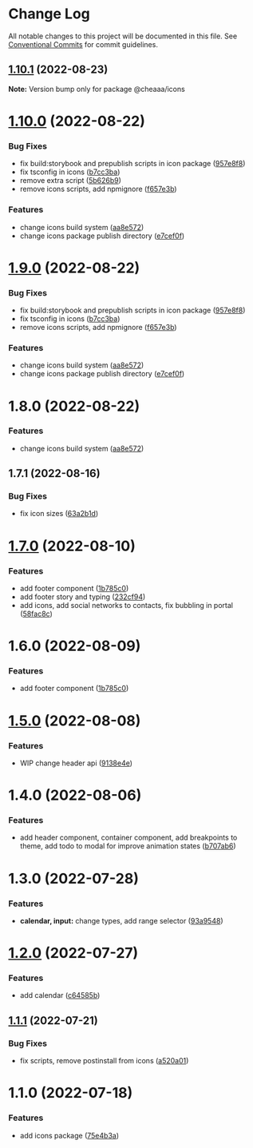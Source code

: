 # Change Log

All notable changes to this project will be documented in this file.
See [Conventional Commits](https://conventionalcommits.org) for commit guidelines.

## [1.10.1](https://github.com/SergeyBondar93/liba/compare/@cheaaa/icons@1.10.0...@cheaaa/icons@1.10.1) (2022-08-23)

**Note:** Version bump only for package @cheaaa/icons





# [1.10.0](https://github.com/SergeyBondar93/liba/compare/@cheaaa/icons@1.9.0...@cheaaa/icons@1.10.0) (2022-08-22)


### Bug Fixes

* fix build:storybook and prepublish scripts in icon package ([957e8f8](https://github.com/SergeyBondar93/liba/commit/957e8f829760747ddea0923f84c31ebd7a7ba294))
* fix tsconfig in icons ([b7cc3ba](https://github.com/SergeyBondar93/liba/commit/b7cc3babc7d0bf2b7b93ba46f06b46f763178a6a))
* remove extra script ([5b626b9](https://github.com/SergeyBondar93/liba/commit/5b626b9e87df28a00eb35fe7174e5ca8fe70c18f))
* remove icons scripts, add npmignore ([f657e3b](https://github.com/SergeyBondar93/liba/commit/f657e3b42004757263e737f51827b1ffb78cc54f))


### Features

* change icons build system ([aa8e572](https://github.com/SergeyBondar93/liba/commit/aa8e572b8c1cc010d49fb4824e188713d25e57f6))
* change icons package publish directory ([e7cef0f](https://github.com/SergeyBondar93/liba/commit/e7cef0f1a8ad52c222d2a725f0ab7f43e538e4a5))





# [1.9.0](https://github.com/SergeyBondar93/liba/compare/@cheaaa/icons@1.8.0...@cheaaa/icons@1.9.0) (2022-08-22)


### Bug Fixes

* fix build:storybook and prepublish scripts in icon package ([957e8f8](https://github.com/SergeyBondar93/liba/commit/957e8f829760747ddea0923f84c31ebd7a7ba294))
* fix tsconfig in icons ([b7cc3ba](https://github.com/SergeyBondar93/liba/commit/b7cc3babc7d0bf2b7b93ba46f06b46f763178a6a))
* remove icons scripts, add npmignore ([f657e3b](https://github.com/SergeyBondar93/liba/commit/f657e3b42004757263e737f51827b1ffb78cc54f))


### Features

* change icons build system ([aa8e572](https://github.com/SergeyBondar93/liba/commit/aa8e572b8c1cc010d49fb4824e188713d25e57f6))
* change icons package publish directory ([e7cef0f](https://github.com/SergeyBondar93/liba/commit/e7cef0f1a8ad52c222d2a725f0ab7f43e538e4a5))





# 1.8.0 (2022-08-22)


### Features

* change icons build system ([aa8e572](https://github.com/SergeyBondar93/liba/commit/aa8e572b8c1cc010d49fb4824e188713d25e57f6))





## 1.7.1 (2022-08-16)


### Bug Fixes

* fix icon sizes ([63a2b1d](https://github.com/SergeyBondar93/liba/commit/63a2b1d25dc56caad0a87e9b5d9d2708e3948758))





# [1.7.0](https://github.com/SergeyBondar93/liba/compare/@cheaaa/icons@1.6.0...@cheaaa/icons@1.7.0) (2022-08-10)


### Features

* add footer component ([1b785c0](https://github.com/SergeyBondar93/liba/commit/1b785c0e37cbd7a14fa3a9e08f723bf506801c35))
* add footer story and typing ([232cf94](https://github.com/SergeyBondar93/liba/commit/232cf94e647e086ac2871fdacb1255956bc2f2ac))
* add icons, add social networks to contacts, fix bubbling in portal ([58fac8c](https://github.com/SergeyBondar93/liba/commit/58fac8cc505b497620751913d19fd8d89dcdc784))





# 1.6.0 (2022-08-09)


### Features

* add footer component ([1b785c0](https://github.com/SergeyBondar93/liba/commit/1b785c0e37cbd7a14fa3a9e08f723bf506801c35))





# [1.5.0](https://github.com/SergeyBondar93/liba/compare/@cheaaa/icons@1.4.0...@cheaaa/icons@1.5.0) (2022-08-08)


### Features

* WIP change header api ([9138e4e](https://github.com/SergeyBondar93/liba/commit/9138e4e8f76f92adb198fd3279675a882ec0d304))





# 1.4.0 (2022-08-06)


### Features

* add header component, container component, add breakpoints to theme, add todo to modal for improve animation states ([b707ab6](https://github.com/SergeyBondar93/liba/commit/b707ab6256a71928d7b1894dcc28e616117a44cb))





# 1.3.0 (2022-07-28)


### Features

* **calendar, input:** change types, add range selector ([93a9548](https://github.com/SergeyBondar93/liba/commit/93a9548368acbdc58f637f63fb513acacb8d9141))





# [1.2.0](https://github.com/SergeyBondar93/liba/compare/@cheaaa/icons@1.1.1...@cheaaa/icons@1.2.0) (2022-07-27)


### Features

* add calendar ([c64585b](https://github.com/SergeyBondar93/liba/commit/c64585b9830f97068c3331613dcdf2be2d43cdf3))





## [1.1.1](https://github.com/SergeyBondar93/liba/compare/@cheaaa/icons@1.1.0...@cheaaa/icons@1.1.1) (2022-07-21)


### Bug Fixes

* fix scripts, remove postinstall from icons ([a520a01](https://github.com/SergeyBondar93/liba/commit/a520a015edbf82a5191b6deca8388ac695189656))





# 1.1.0 (2022-07-18)


### Features

* add icons package ([75e4b3a](https://github.com/SergeyBondar93/liba/commit/75e4b3aa9f102631f1470e92b68a7d19f1a0bf17))
